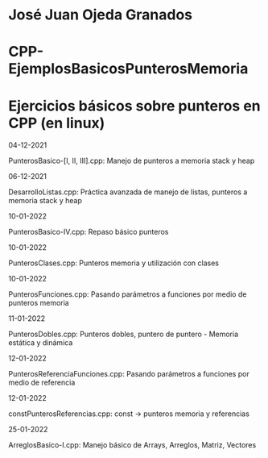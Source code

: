 # José Juan Ojeda Granados
# CPP-EjemplosBasicosPunterosMemoria
# Ejercicios básicos sobre punteros en CPP (en linux)

04-12-2021

PunterosBasico-[I, II, III].cpp: Manejo de punteros a memoria stack y heap

06-12-2021

DesarrolloListas.cpp: Práctica avanzada de manejo de listas, punteros a memoria stack y heap

10-01-2022

PunterosBasico-IV.cpp: Repaso básico punteros

10-01-2022

PunterosClases.cpp: Punteros memoria y utilización con clases

10-01-2022

PunterosFunciones.cpp: Pasando parámetros a funciones por medio de punteros memoria

11-01-2022

PunterosDobles.cpp: Punteros dobles, puntero de puntero - Memoria estática y dinámica

12-01-2022

PunterosReferenciaFunciones.cpp: Pasando parámetros a funciones por medio de referencia

12-01-2022

constPunterosReferencias.cpp: const -> punteros memoria y referencias

25-01-2022

ArreglosBasico-I.cpp:   Manejo básico de Arrays, Arreglos, Matriz, Vectores